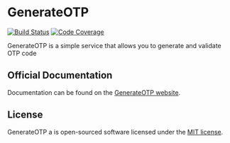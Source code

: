 # GenerateOTP

[![Build Status](https://travis-ci.org/Dotunj/generateotp.svg?branch=master)](https://travis-ci.org/Dotunj/generateotp)
[![Code Coverage](https://scrutinizer-ci.com/g/Dotunj/generateotp/badges/coverage.png?b=master)](https://scrutinizer-ci.com/g/Dotunj/generateotp/?branch=master)


GenerateOTP is a simple service that allows you to generate and validate OTP code

## Official Documentation
Documentation can be found on the [GenerateOTP website](https://www.generateotp.com/).


## License
GenerateOTP a is open-sourced software licensed under the [MIT license](https://opensource.org/licenses/MIT).
